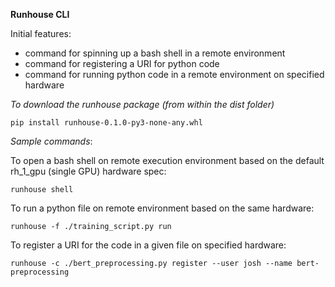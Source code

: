 **Runhouse CLI**

Initial features:

- command for spinning up a bash shell in a remote environment
- command for registering a URI for python code
- command for running python code in a remote environment on specified hardware 


*To download the runhouse package (from within the dist folder)*

``pip install runhouse-0.1.0-py3-none-any.whl``

*Sample commands*: 

To open a bash shell on remote execution environment based on the default rh_1_gpu (single GPU) hardware spec:

```runhouse shell```

To run a python file on remote environment based on the same hardware:

``runhouse -f ./training_script.py run``

To register a URI for the code in a given file on specified hardware:

``runhouse -c ./bert_preprocessing.py register --user josh --name bert-preprocessing``
